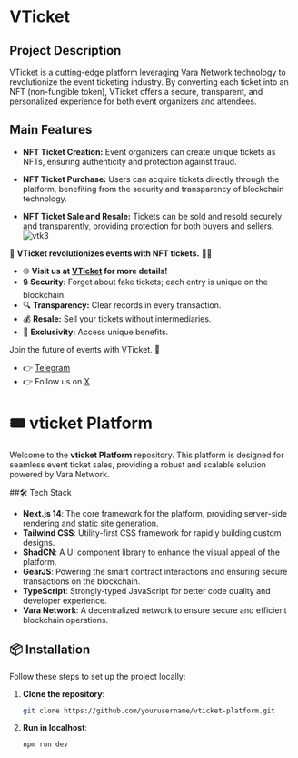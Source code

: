 # VTicket

## Project Description

VTicket is a cutting-edge platform leveraging Vara Network technology to revolutionize the event ticketing industry. By converting each ticket into an NFT (non-fungible token), VTicket offers a secure, transparent, and personalized experience for both event organizers and attendees.

## Main Features

- **NFT Ticket Creation:**
  Event organizers can create unique tickets as NFTs, ensuring authenticity and protection against fraud.

- **NFT Ticket Purchase:**
  Users can acquire tickets directly through the platform, benefiting from the security and transparency of blockchain technology.

- **NFT Ticket Sale and Resale:**
  Tickets can be sold and resold securely and transparently, providing protection for both buyers and sellers.
![vtk3](https://github.com/user-attachments/assets/40f9c0f1-83d1-4aff-ba17-32914e830ab4)

🚀 **VTicket revolutionizes events with NFT tickets.** 🎫✨

- 🌐 **Visit us at [VTicket](https://www.vticket.com) for more details!**
- 🔒 **Security:** Forget about fake tickets; each entry is unique on the blockchain.
- 🔍 **Transparency:** Clear records in every transaction.
- 💰 **Resale:** Sell your tickets without intermediaries.
- 🎉 **Exclusivity:** Access unique benefits.

Join the future of events with VTicket. 🌟

- 👉 [Telegram](https://t.me/vticket)
- 👉 Follow us on [X](https://twitter.com/vticket)

# 🎟️ vticket Platform

Welcome to the **vticket Platform** repository. This platform is designed for seamless event ticket sales, providing a robust and scalable solution powered by Vara Network.

##🛠️ Tech Stack

- **Next.js 14**: The core framework for the platform, providing server-side rendering and static site generation.
- **Tailwind CSS**: Utility-first CSS framework for rapidly building custom designs.
- **ShadCN**: A UI component library to enhance the visual appeal of the platform.
- **GearJS**: Powering the smart contract interactions and ensuring secure transactions on the blockchain.
- **TypeScript**: Strongly-typed JavaScript for better code quality and developer experience.
- **Vara Network**: A decentralized network to ensure secure and efficient blockchain operations.

## 📦 Installation

Follow these steps to set up the project locally:

1. **Clone the repository**:

   ```bash
   git clone https://github.com/yourusername/vticket-platform.git
   ```

1. **Run in localhost**:
   ```bash
   npm run dev
   ```
